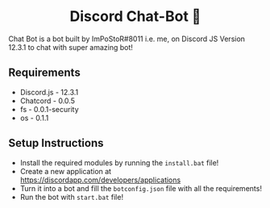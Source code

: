 <h1 align="center">Discord Chat-Bot 🤖</h1>
Chat Bot is a bot built by ImPoStoR#8011 i.e. me, on Discord JS Version 12.3.1 to chat with super amazing bot!

## Requirements 
- Discord.js - 12.3.1
- Chatcord - 0.0.5
- fs - 0.0.1-security
- os - 0.1.1

## Setup Instructions
- Install the required modules by running the `install.bat` file!
- Create a new application at https://discordapp.com/developers/applications
- Turn it into a bot and fill the `botconfig.json` file with all the requirements!
- Run the bot with `start.bat` file!